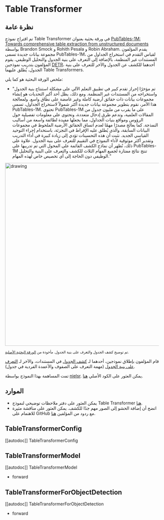 # Table Transformer

## نظرة عامة

تم اقتراح نموذج Table Transformer في ورقة بحثية بعنوان [PubTables-1M: Towards comprehensive table extraction from unstructured documents](https://arxiv.org/abs/2110.00061) بواسطة Brandon Smock و Rohith Pesala و Robin Abraham. يقدم المؤلفون مجموعة بيانات جديدة تسمى PubTables-1M، لقياس التقدم في استخراج الجداول من المستندات غير المنظمة، بالإضافة إلى التعرف على بنية الجدول والتحليل الوظيفي. يقوم المؤلفون بتدريب نموذجين [DETR](detr)، أحدهما للكشف عن الجدول والآخر للتعرف على بنية الجدول، يُطلق عليهما Table Transformers.

ملخص الورقة البحثية هو كما يلي:

* "تم مؤخرًا إحراز تقدم كبير في تطبيق التعلم الآلي على مشكلة استنتاج بنية الجدول واستخراجه من المستندات غير المنظمة. ومع ذلك، يظل أحد أكبر التحديات هو إنشاء مجموعات بيانات ذات حقائق أرضية كاملة وغير غامضة على نطاق واسع. ولمعالجة هذا الأمر، نقوم بتطوير مجموعة بيانات جديدة أكثر شمولاً لاستخراج الجداول، تسمى PubTables-1M. تحتوي PubTables-1M على ما يقرب من مليون جدول من المقالات العلمية، وتدعم طرق إدخال متعددة، وتحتوي على معلومات تفصيلية حول الرؤوس ومواقع بنيات الجداول، مما يجعلها مفيدة لطائفة واسعة من أساليب النمذجة. كما يعالج مصدرًا مهمًا لعدم اتساق الحقائق الأرضية الملحوظ في مجموعات البيانات السابقة، والذي يُطلق عليه الإفراط في التجزئة، باستخدام إجراء التوحيد القياسي الجديد. نثبت أن هذه التحسينات تؤدي إلى زيادة كبيرة في أداء التدريب وتقدير أكثر موثوقية لأداء النموذج في التقييم للتعرف على بنية الجدول. علاوة على ذلك، نُظهر أن نماذج الكشف القائمة على المحول التي تم تدريبها على PubTables-1M تنتج نتائج ممتازة لجميع المهام الثلاث للكشف والتعرف على البنية والتحليل الوظيفي دون الحاجة إلى أي تخصيص خاص لهذه المهام."

<img src="https://huggingface.co/datasets/huggingface/documentation-images/resolve/main/transformers/model_doc/table_transformer_architecture.jpeg"
alt="drawing" width="600"/>

<small> تم توضيح كشف الجدول والتعرف على بنية الجدول. مأخوذة من <a href="https://arxiv.org/abs/2110.00061">الورقة البحثية الأصلية</a>.</small>

قام المؤلفون بإطلاق نموذجين، أحدهما لـ [كشف الجدول](https://huggingface.co/microsoft/table-transformer-detection) في المستندات، والآخر لـ [التعرف على بنية الجدول](https://huggingface.co/microsoft/table-transformer-structure-recognition) (مهمة التعرف على الصفوف والأعمدة الفردية في جدول).

تمت المساهمة بهذا النموذج بواسطة [nielsr](https://huggingface.co/nielsr). يمكن العثور على الكود الأصلي [هنا](https://github.com/microsoft/table-transformer).

## الموارد

<PipelineTag pipeline="object-detection"/>

- يمكن العثور على دفتر ملاحظات توضيحي لنموذج Table Transformer [هنا](https://github.com/NielsRogge/Transformers-Tutorials/tree/master/Table%20Transformer).
- اتضح أن إضافة الحشو إلى الصور مهم جدًا للكشف. يمكن العثور على مناقشة مثيرة للاهتمام على GitHub مع ردود من المؤلفين [هنا](https://github.com/microsoft/table-transformer/issues/68).

## TableTransformerConfig

[[autodoc]] TableTransformerConfig

## TableTransformerModel

[[autodoc]] TableTransformerModel

- forward

## TableTransformerForObjectDetection

[[autodoc]] TableTransformerForObjectDetection

- forward